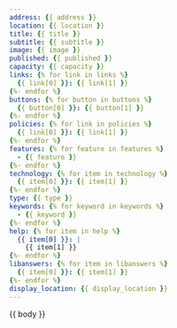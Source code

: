 ```yaml
---
address: {{ address }}
location: {{ location }}
title: {{ title }}
subtitle: {{ subtitle }}
image: {{ image }}
published: {{ published }}
capacity: {{ capacity }}
links: {% for link in links %}
  {{ link[0] }}: {{ link[1] }}
{%- endfor %}
buttons: {% for button in buttons %}
  {{ button[0] }}: {{ button[1] }}
{%- endfor %}
policies: {% for link in policies %}
  {{ link[0] }}: {{ link[1] }}
{%- endfor %}
features: {% for feature in features %}
  - {{ feature }}
{%- endfor %}
technology: {% for item in technology %}
  {{ item[0] }}: {{ item[1] }}
{%- endfor %}
type: {{ type }}
keywords: {% for keyword in keywords %}
  - {{ keyword }}
{%- endfor %}
help: {% for item in help %}
  {{ item[0] }}: |
    {{ item[1] }}
{%- endfor %}
libanswers: {% for item in libanswers %}
  {{ item[0] }}: {{ item[1] }}
{%- endfor %}
display_location: {{ display_location }}
---
```


{{ body }}
